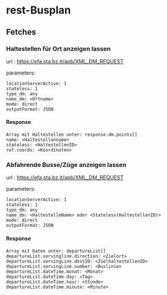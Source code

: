 # rest-Busplan


## Fetches

### Haltestellen für Ort anzeigen lassen
url : https://efa.sta.bz.it/apb/XML_DM_REQUEST

parameters:

    locationServerActive: 1
    stateless: 1
    type_dm: any
    name_dm: <Ortname>
    mode: direct
    outputFormat: JSON

#### Response 
    Array mit Haltestellen unter: response.dm.points[]
    name: <Haltestellenname>
    stateless: <HaltestellenID>
    ref.coords: <Koordinaten>

### Abfahrende Busse/Züge anzeigen lassen
url : https://efa.sta.bz.it/apb/XML_DM_REQUEST

parameters:

    locationServerActive: 1
    stateless: 1
    type_dm: any
    name_dm: <HaltestelleName> oder <Stateless(HaltestellenID)>
    mode: direct
    outputFormat: JSON

#### Response
    Array mit Daten unter: departureList[]
    departureList.servingline.direction: <Zielort>
    departureList.servingLine.destID: <ZielhaltestellenID>
    departureList.servingLine.number: <Buslinie>
    departureList.dateTime.monat: <Monat>
    departureList.dateTime.day: <Tag>
    departureList.dateTime.hour: <Stunde>
    departureList.dateTime.minute: <Minute>
    
